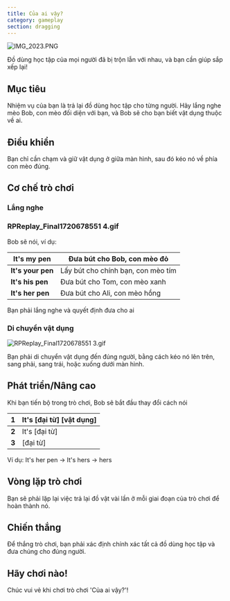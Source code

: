 ```yaml
---
title: Của ai vậy?
category: gameplay
section: dragging
---
```

![IMG_2023.PNG](https://help.studycat.com/hc/article_attachments/34966103260825)

Đồ dùng học tập của mọi người đã bị trộn lẫn với nhau, và bạn cần giúp sắp xếp lại!

## Mục tiêu

Nhiệm vụ của bạn là trả lại đồ dùng học tập cho từng người. Hãy lắng nghe mèo Bob, con mèo đối diện với bạn, và Bob sẽ cho bạn biết vật dụng thuộc về ai.

## Điều khiển

Bạn chỉ cần chạm và giữ vật dụng ở giữa màn hình, sau đó kéo nó về phía con mèo đúng.

## Cơ chế trò chơi

### Lắng nghe

### RPReplay_Final1720678551 4.gif

Bob sẽ nói, ví dụ:

| **It's my pen** | Đưa bút cho Bob, con mèo đỏ |
| --- | --- |
| **It's your pen** | Lấy bút cho chính bạn, con mèo tím |
| **It's his pen** | Đưa bút cho Tom, con mèo xanh |
| **It's her pen** | Đưa bút cho Ali, con mèo hồng |

Bạn phải lắng nghe và quyết định đưa cho ai

### Di chuyển vật dụng

![RPReplay_Final1720678551 3.gif](https://help.studycat.com/hc/article_attachments/34966668424601)

Bạn phải di chuyển vật dụng đến đúng người, bằng cách kéo nó lên trên, sang phải, sang trái, hoặc xuống dưới màn hình.

## Phát triển/Nâng cao

Khi bạn tiến bộ trong trò chơi, Bob sẽ bắt đầu thay đổi cách nói 

| **1** | It's [đại từ] [vật dụng] |
| --- | --- |
| **2** | It's [đại từ] |
| **3** | [đại từ] |

Ví dụ:
It's her pen -> It's hers -> hers

## Vòng lặp trò chơi

Bạn sẽ phải lặp lại việc trả lại đồ vật vài lần ở mỗi giai đoạn của trò chơi để hoàn thành nó.

## Chiến thắng

Để thắng trò chơi, bạn phải xác định chính xác tất cả đồ dùng học tập và đưa chúng cho đúng người.

## Hãy chơi nào!

Chúc vui vẻ khi chơi trò chơi 'Của ai vậy?'!